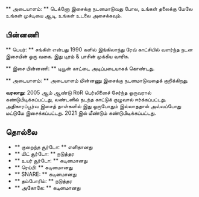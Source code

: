 ** அடையாளம்: ** டெக்னோ இசைக்கு நடனமாடுவது போல, உங்கள் தலைக்கு மேலே உங்கள்
முச்டியை ஆடி, உங்கள் உடலை அசைக்கவும்.

## பின்னணி

** பெயர்: ** சங்கிள் என்பது 1990 களில் இங்கிலாந்து ரேவ் காட்சியில் வளர்ந்த நடன
இசையின் ஒரு வகை. இது டிரம் & பாசின் முக்கிய வாரிசு.

** இசை பின்னணி: ** டியூன் காட்டை அடிப்படையாகக் கொண்டது.

** அடையாளம்: ** அடையாளம் மின்னணு இசைக்கு நடனமாடுவதைக் குறிக்கிறது.

**வரலாறு:** 2005 ஆம் ஆண்டு RoR பெர்லினைச் சேர்ந்த ஒருவரால் கண்டுபிடிக்கப்பட்டது,
லண்டனில் நடந்த காட்டுக் குழுவால் ஈர்க்கப்பட்டது. அதிகாரப்பூர்வ இசைத் தாள்களில்
இது ஒருபோதும் இல்லாததால் அவ்வப்போது மட்டுமே இசைக்கப்பட்டது. 2021 இல் மீண்டும்
கண்டுபிடிக்கப்பட்டது.

## தொல்லை

* ** குறைந்த சூர்டோ: ** எளிதானது
* ** மிட் சூர்டோ: ** நடுத்தர
* ** உயர் சூர்டோ: ** கடினமானது
* ** ரெய்பி: ** கடினமானது
* ** SNARE: ** கடினமானது
* ** தம்போரிம்: ** நடுத்தர
* ** அகோகே: ** கடினமானது
